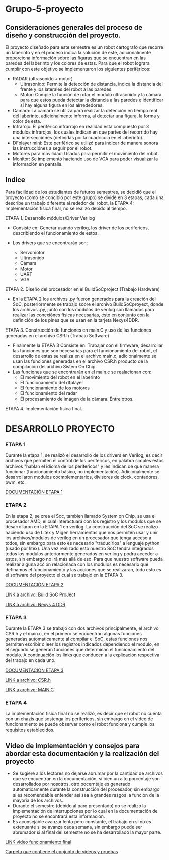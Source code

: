 # Grupo-5-proyecto

## Consideraciones generales del proceso de diseño y construcción del proyecto.
El proyecto diseñado para este semestre es un robot cartografo que recorre un laberinto y en el proceso indica la solución de este, adicionalmente proporciona información sobre las figuras que se encuentran en las paredes del laberinto y los colores de estas. Para que el robot lograra cumplir con este objetivo se implementaron los siguientes periféricos:

- RADAR (ultrasonido + motor) 
    - Ultrasonido: Permite la detección de distancia, indica la distancia del frente y los laterales del robot a las paredes.
    - Motor: Cumple la función de rotar el modulo ultrasonido y la cámara para que estos pueda detectar la distancia a las paredes e identificar si hay alguna figura  en los alrrededores.
- Camara: La camara se utiliza para realizar la detección en tiempo real del laberinto, adicionalmente informa, al detectar una figura, la forma y color de esta.
- Infrarojo: El periférico infrarrojo en realidad esta compuesto por 3 modulos infrarojos, los cuales indican en que partes del recorrido hay una intersecciones (definidas por la cuadricula en el laberinto).
- DFplayer mini: Este periférico se utilizó para indicar de manera sonora las instrucciónes a seguir por el robot. 
- Motores para movilidad: Usados para permitir el movimiento del robot.
- Monitor: Se implementó haciendo uso de VGA para poder visualizar la información en pantalla. 

## Indice 
Para facilidad de los estudiantes de futuros semestres, se decidió que el proyecto (como se concibió por este grupo) se divide en 3 etapas, cada una describe un trabajo diferente al rededor del robot, la ETAPA 4: Implementación física final, no se realizo debido al tiempo. 

ETAPA 1. Desarrollo módulos/Driver Verilog

  -  Consiste en: Generar usando verilog, los driver de los perifericos, describiendo el funcionamiento de estos.

  -  Los drivers que se encontrarán son:
      - Servomotor
      - Ultrasonido
      - Cámara
      - Motor
      - UART
      - VGA

ETAPA 2. Diseño del procesador en el BuildSoCproject (Trabajo Hardware)

   - En la ETAPA 2 los archivos .py fueron generados para la creación del SoC, posteriormente se trabajo sobre el archivo BuildSoCproyect, donde los archivos .py, junto con los modulos de verilog son llamados para realizar las conexiónes físicas necesarias, esto en conjunto con la definición de los pines que se usan en la tarjeta Nexys4DDR. 
   
ETAPA 3.   Construcción de funciones en main.C  y uso de las funciones generadas en el archivo CSR.h (Trabajo Software)

  -  Finalmente la ETAPA 3 Consiste en: Trabajar con el firmware, desarrollar las funciones que son necesarias para el funcionamiento del robot, el desarrollo de estas se realiza en el archivo main.c, adicionalmente se usan las funciones generadas en el archivo CSR.h producto de la compilación del archivo Sistem On Chip.   
  -  Las funciones que se encontrarán en el main.c se realacionan con:
       - El movimiento del robot en el laberinto
       - El funcionamiento del dfplayer
       - El funcionamiento de los motores
       - El funcionamiento del radar
       - El procesamiento de imágen de la cámara.
     Entre otros.   



ETAPA 4. Implementación física final.



# DESARROLLO PROYECTO
### ETAPA 1 

Durante la etapa 1, se realizó el desarrollo de los drivers en Verilog, es decir archivos que permiten el control de los perifericos, en palabra simples estos archivos "hablan el idioma de los perifericos" y les indican de que manera funcionar (funcionamiento básico, no implementación). Adicionalmente se desarrollaron modulos cocmplementarios, divisores de clock, contadores, pwm, etc. 

[DOCUMENTACIÓN ETAPA 1](https://github.com/unal-edigital2/w07_entrega-_final-grupo15/tree/main/module/verilog)

### ETAPA 2 

En la etapa 2, se crea el Soc, tambien llamado System on Chip, se usa el procesador AMD, el cual interactuará con los registro y los modulos que se desarrollaron en la ETAPA 1 en verilog. La construcción del SoC se realizo haciendo uso de Litex y Migen herramientas que nos permiten usar y unir los archivos/modulos de verilog en un procesador que tenga acceso a todos, sin embargo para esto es necesario "traducirlos" a lenguaje python (usado por litex). Una vez realizado esto nuestro SoC tendra integrados todos los modulos anteriormente generados en verilog y podra acceder a estos, sin embargo no irá más allá de eso. Para que nuestro software pueda realizar alguna acción relacionada con los modulos es necesario que definamos el funcionamiento y las acciones que se realizaran, todo esto es el software del proyecto el cual se trabajó en la ETAPA 3. 

[DOCUMENTACIÓN ETAPA 2](https://github.com/unal-edigital2/w07_entrega-_final-grupo15/tree/main/DocBuildSoc-Nexys4DDR)

[LINK a archivo: Build SoC ProJect ](https://github.com/unal-edigital2/w07_entrega-_final-grupo15/blob/main/buildSoCproject.py)

[LINK a archivo: Nexys 4 DDR](https://github.com/unal-edigital2/w07_entrega-_final-grupo15/blob/main/nexys4ddr.py)



### ETAPA 3 

Durante la ETAPA 3 se trabajó con dos archivos principalmente, el archivo CSR.h y el main.c, en el primero se encuentran algunas funciones generadas automaticamente al compilar el SoC, estas funciones nos permiten escribir o leer los registros indicados dependiendo el modulo, en el segundo se generan funciones que determinan el funcionamiento del modulo. A continuación los links que conducen a la explicación respectiva del trabajo en cada uno.

[DOCUMENTACIÓN ETAPA 3](https://github.com/unal-edigital2/w07_entrega-_final-grupo15/tree/main/firmware)

[LINK a archivo: CSR.h](https://github.com/unal-edigital2/w07_entrega-_final-grupo15/blob/main/build/nexys4ddr/software/include/generated/csr.h)

[LINK a archivo: MAIN.C](https://github.com/unal-edigital2/w07_entrega-_final-grupo15/blob/Master/firmware/main.c)

### ETAPA 4 
La implementación física final no se realizó, es decir que el robot no cuenta con un chazis que sostenga los perifericos, sin embargo en el video de funcionamiento se puede observar como el robot funciona y cumple los requisitos establecidos. 

## Video de implementación y consejos para abordar esta documentación y la realización del proyecto
- Se sugiere a los lectores no dejarse abrumar por la cantidad de archivos que se encuentran en la documentación, si bien un alto porcentaje son desarrollados por nosotros, otro pocerntaje es generado automaticamente durante la construcción del procesador, sin embargo si es recomendable entender así sea a grandes rasgos la función de la mayoría de los archivos. 
- Durante el semestre (debido al paro presentado) no se realizó la implementación de interrupciones por lo cual en la documentación de proyecto no se encontrará esta información. 
- Es aconsejable avanzar lento pero constante, el trabajo en si no es extenuante si se avanza cada semana, sin embargo puede ser abrumador si al final del semestre no se ha desarrollado la mayor parte. 


[LINK video funcionamiento final](https://www.youtube.com/watch?v=sNGl_hLQYII)

[Carpeta que contiene el conjunto de videos y pruebas](https://drive.google.com/drive/folders/1BKVYntLTiYfyQTIR0QGxaN3RyDr95x0F)


